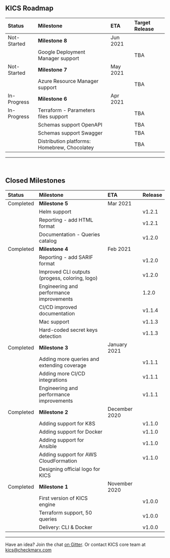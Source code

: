 ## KICS Roadmap

| Status | Milestone | ETA | Target Release |
| :--- | :--- | :--- | :--- |
| Not-Started | **Milestone 8** | Jun 2021 | |
|  | Google Deployment Manager support |  | TBA |
| Not-Started | **Milestone 7** | May 2021 | |
|  | Azure Resource Manager support |  | TBA |
| In-Progress | **Milestone 6** | Apr 2021 | |
| In-Progress | Terraform - Parameters files support |  | TBA|
|  | Schemas support OpenAPI |  | TBA |
|  | Schemas support Swagger |  | TBA |
|  | Distribution platforms: Homebrew, Chocolatey|  | TBA|

---
<br/>

## Closed Milestones

| Status | Milestone | ETA | Release |
| :--- | :--- | :--- | :--- |
| Completed | **Milestone 5** | Mar 2021 | |
|  | Helm support |  | v1.2.1 |
|  | Reporting - add HTML format |  | v1.2.1|
|  | Documentation - Queries catalog |  | v1.2.0|
| Completed | **Milestone 4** | Feb 2021 | |
|  | Reporting - add SARIF format |  | v1.2.0|
|  | Improved CLI outputs (progess, coloring, logo) |  | v1.2.0|
|  | Engineering and performance improvements |  | 1.2.0|
|  | CI/CD improved documentation |  | v1.1.4|
|  | Mac support |  | v1.1.3 |
|  | Hard-coded secret keys detection |  | v1.1.3|
| Completed | **Milestone 3** | January 2021 | |
|  | Adding more queries and extending coverage |  | v1.1.1|
|  | Adding more CI/CD integrations |  | v1.1.1|
|  | Engineering and performance improvements |  | v1.1.1|
| Completed | **Milestone 2** | December 2020 | |
|   | Adding support for K8S |  | v1.1.0|
|   | Adding support for Docker |  | v1.1.0|
|   | Adding support for Ansible |  | v1.1.0|
|   | Adding support for AWS CloudFormation |  | v1.1.0|
|   | Designing official logo for KICS | | |
| Completed | **Milestone 1** | November 2020 | |
|  | First version of KICS engine |  | v1.0.0|
|  | Terraform support, 50 queries |  | v1.0.0|
|  | Delivery: CLI & Docker |  | v1.0.0|

---



Have an idea?
Join the chat <a href="https://gitter.im/kics-io/community" target="_blank">on Gitter</a>.
Or contact KICS core team at [kics@checkmarx.com](mailto:kics@checkmarx.com)
